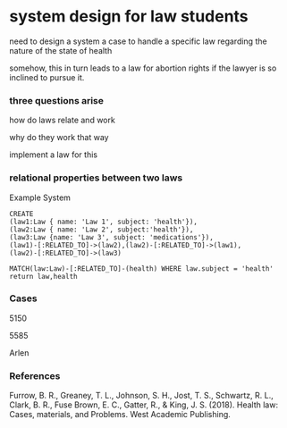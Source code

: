 # system design for law students

need to design a system a case to handle a specific law regarding the nature of the state of health

somehow, this in turn leads to a law for abortion rights if the lawyer is so inclined to pursue it.

### three questions arise

how do laws relate and work

why do they work that way

implement a law for this

### relational properties between two laws

Example System

```cypher
CREATE
(law1:Law { name: 'Law 1', subject: 'health'}),
(law2:Law { name: 'Law 2', subject:'health'}),
(law3:Law {name: 'Law 3', subject: 'medications'}),
(law1)-[:RELATED_TO]->(law2),(law2)-[:RELATED_TO]->(law1),
(law2)-[:RELATED_TO]->(law3)
```

```cypher
MATCH(law:Law)-[:RELATED_TO]-(health) WHERE law.subject = 'health' return law,health
```

### Cases

5150

5585

Arlen

### References

Furrow, B. R., Greaney, T. L., Johnson, S. H., Jost, T. S., Schwartz, R. L., Clark, B. R., Fuse Brown, E. C., Gatter, R., & King, J. S. (2018). Health law: Cases, materials, and Problems. West Academic Publishing. 
